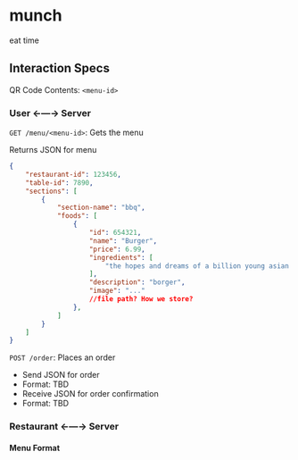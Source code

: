 # munch
eat time

## Interaction Specs

QR Code Contents: `<menu-id>`

### User ←—→ Server

`GET /menu/<menu-id>`: Gets the menu

Returns JSON for menu

```json
{ 
    "restaurant-id": 123456,
    "table-id": 7890,
    "sections": [
        {
            "section-name": "bbq",
            "foods": [
                {
                    "id": 654321,
                    "name": "Burger",
                    "price": 6.99,
                    "ingredients": [
                        "the hopes and dreams of a billion young asian children trying to get into harvard", "wheat"
                    ],
                    "description": "borger",
                    "image": "..."
                    //file path? How we store?
                },
            ]
        }
    ]
}

```

`POST /order`: Places an order

 * Send JSON for order
 * Format: TBD
 * Receive JSON for order confirmation
 * Format: TBD

### Restaurant ←—→ Server

#### Menu Format


